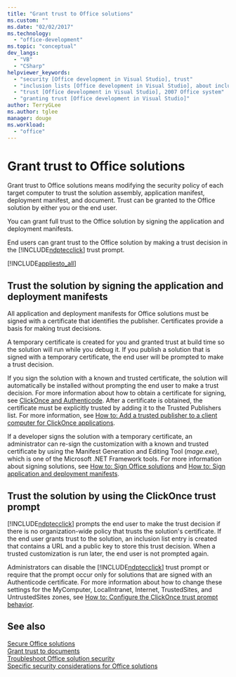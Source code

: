 ```yaml
---
title: "Grant trust to Office solutions"
ms.custom: ""
ms.date: "02/02/2017"
ms.technology: 
  - "office-development"
ms.topic: "conceptual"
dev_langs: 
  - "VB"
  - "CSharp"
helpviewer_keywords: 
  - "security [Office development in Visual Studio], trust"
  - "inclusion lists [Office development in Visual Studio], about inclusion lists"
  - "trust [Office development in Visual Studio], 2007 Office system"
  - "granting trust [Office development in Visual Studio]"
author: TerryGLee
ms.author: tglee
manager: douge
ms.workload: 
  - "office"
---
```

# Grant trust to Office solutions
  Grant trust to Office solutions means modifying the security policy of each target computer to trust the solution assembly, application manifest, deployment manifest, and document. Trust can be granted to the Office solution by either you or the end user.  
  
 You can grant full trust to the Office solution by signing the application and deployment manifests.  
  
 End users can grant trust to the Office solution by making a trust decision in the [!INCLUDE[ndptecclick](../vsto/includes/ndptecclick-md.md)] trust prompt.  
  
 [!INCLUDE[appliesto_all](../vsto/includes/appliesto-all-md.md)]  
  
##  <a name="Signing"></a> Trust the solution by signing the application and deployment manifests  
 All application and deployment manifests for Office solutions must be signed with a certificate that identifies the publisher. Certificates provide a basis for making trust decisions.  
  
 A temporary certificate is created for you and granted trust at build time so the solution will run while you debug it. If you publish a solution that is signed with a temporary certificate, the end user will be prompted to make a trust decision.  
  
 If you sign the solution with a known and trusted certificate, the solution will automatically be installed without prompting the end user to make a trust decision. For more information about how to obtain a certificate for signing, see [ClickOnce and Authenticode](/visualstudio/deployment/clickonce-and-authenticode). After a certificate is obtained, the certificate must be explicitly trusted by adding it to the Trusted Publishers list. For more information, see [How to: Add a trusted publisher to a client computer for ClickOnce applications](/visualstudio/deployment/how-to-add-a-trusted-publisher-to-a-client-computer-for-clickonce-applications).  
  
 If a developer signs the solution with a temporary certificate, an administrator can re-sign the customization with a known and trusted certificate by using the Manifest Generation and Editing Tool (*mage.exe*), which is one of the Microsoft .NET Framework tools. For more information about signing solutions, see [How to: Sign Office solutions](../vsto/how-to-sign-office-solutions.md) and [How to: Sign application and deployment manifests](/visualstudio/ide/how-to-sign-application-and-deployment-manifests).  
  
##  <a name="TrustPrompt"></a>Trust the solution by using the ClickOnce trust prompt  
 [!INCLUDE[ndptecclick](../vsto/includes/ndptecclick-md.md)] prompts the end user to make the trust decision if there is no organization-wide policy that trusts the solution's certificate. If the end user grants trust to the solution, an inclusion list entry is created that contains a URL and a public key to store this trust decision. When a trusted customization is run later, the end user is not prompted again.  
  
 Administrators can disable the [!INCLUDE[ndptecclick](../vsto/includes/ndptecclick-md.md)] trust prompt or require that the prompt occur only for solutions that are signed with an Authenticode certificate. For more information about how to change these settings for the MyComputer, LocalIntranet, Internet, TrustedSites, and UntrustedSites zones, see [How to: Configure the ClickOnce trust prompt behavior](/visualstudio/deployment/how-to-configure-the-clickonce-trust-prompt-behavior).  
  
## See also  
 [Secure Office solutions](../vsto/securing-office-solutions.md)   
 [Grant trust to documents](../vsto/granting-trust-to-documents.md)   
 [Troubleshoot Office solution security](../vsto/troubleshooting-office-solution-security.md)   
 [Specific security considerations for Office solutions](../vsto/specific-security-considerations-for-office-solutions.md)  
  
  